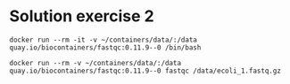 # Solution exercise 2

```
docker run --rm -it -v ~/containers/data/:/data quay.io/biocontainers/fastqc:0.11.9--0 /bin/bash 
```

```
docker run --rm -v ~/containers/data/:/data quay.io/biocontainers/fastqc:0.11.9--0 fastqc /data/ecoli_1.fastq.gz
```

